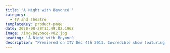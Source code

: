 ```yaml
---
title: 'A Night with Beyoncé '
category:
  - TV and Theatre
templateKey: product-page
date: 2020-08-28T13:49:02.196Z
image: /img/Beyonce-v02.jpg
heading: 'A Night with Beyoncé '
description: "Premiered on ITV Dec 4th 2011. Incredible show featuring some of her biggest hits and fan a Q&A.\t\t\t\t\t"
---
```


